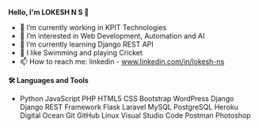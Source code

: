 **Hello, I'm LOKESH N S  👋**

- 💼 I’m currently working in KPIT Technologies
- 👀 I’m interested in Web Development, Automation and AI
- 🌱 I’m currently learning Django REST API 
- 🚀 I like Swimming and playing Cricket
- 📫 How to reach me: linkedin - www.linkedin.com/in/lokesh-ns

**🛠  Languages and Tools**

- Python JavaScript PHP
HTML5 CSS Bootstrap WordPress
Django Django REST Framework Flask Laravel
MySQL PostgreSQL
Heroku Digital Ocean
Git GitHub Linux Visual Studio Code Postman Photoshop
